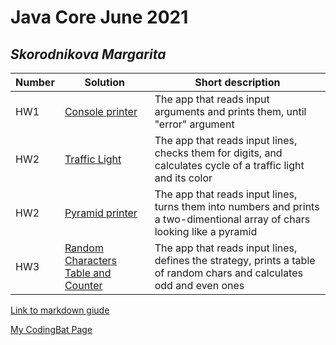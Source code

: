 # Java Core June 2021

## *Skorodnikova Margarita*

| Number | Solution  | Short description
| --- | --- | --- |
| HW1 | [Console printer](https://github.com/NikolaevArtem/Java_Core_June_2021/tree/feature/MargaritaSkorodnikova/src/main/java/homework1) | The app that reads input arguments and prints them, until "error" argument |
| HW2 | [Traffic Light](https://github.com/NikolaevArtem/Java_Core_June_2021/tree/feature/MargaritaSkorodnikova/src/main/java/Homework2/Traffic_Light) | The app that reads input lines, checks them for digits, and calculates cycle of a traffic light and its color |
| HW2 | [Pyramid printer](https://github.com/NikolaevArtem/Java_Core_June_2021/tree/feature/MargaritaSkorodnikova/src/main/java/Homework2/Pyramid_Printer) | The app that reads input lines, turns them into numbers and prints a two-dimentional array of chars looking like a pyramid | 
| HW3 | [Random Characters Table and Counter](https://github.com/NikolaevArtem/Java_Core_June_2021/tree/feature/MargaritaSkorodnikova/src/main/java/Homework2/Random_Chars_Table) | The app that reads input lines, defines the strategy, prints a table of random chars and calculates odd and even ones |

[Link to markdown giude](https://github.com/adam-p/markdown-here/wiki/Markdown-Cheatsheet)

[My CodingBat Page](https://codingbat.com/done?user=la.reine.m@gmail.com&tag=831576932)
